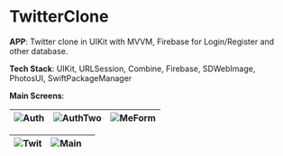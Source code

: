 # TwitterClone

**APP**: Twitter clone in UIKit with MVVM, 
Firebase for Login/Register and other database.

**Tech Stack**: UIKit, URLSession, Combine, Firebase, SDWebImage, PhotosUI, SwiftPackageManager

**Main Screens**:

| ![Auth](https://user-images.githubusercontent.com/58105647/230888382-869bdbe6-cc14-493e-a9bd-c79dfa1b2025.png)  | ![AuthTwo](https://user-images.githubusercontent.com/58105647/230888385-2bb116b3-dd96-4599-bf62-0993015d8dae.png) | ![MeForm](https://user-images.githubusercontent.com/58105647/230888389-358c843c-b384-4104-b015-969fa69db583.png) |
| ------------- | ------------- | ------------- |

| ![Twit](https://user-images.githubusercontent.com/58105647/230888394-142693d7-ae56-4131-8463-06b4416fdf36.png)  | ![Main](https://user-images.githubusercontent.com/58105647/230888397-bc92070f-f12c-4a42-9d14-a0725ffaed7c.png) |  |
| ------------- | ------------- | ------------- |






